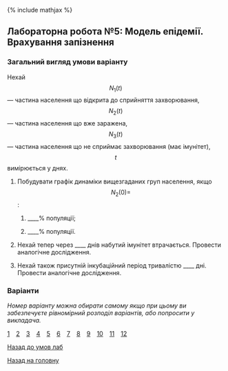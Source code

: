 {% include mathjax %}

## Лабораторна робота №5: Модель епідемії. Врахування запізнення

### Загальний вигляд умови варіанту

Нехай $$N_1(t)$$ &mdash; частина населення що відкрита до сприйняття захворювання, $$N_2(t)$$ &mdash; частина населення що вже заражена, $$N_3(t)$$ &mdash; частина населення що не сприймає захворювання (має імунітет), $$t$$ вимірюється у днях.

1. Побудувати графік динаміки вищезгаданих груп населення, якщо $$N_2(0) = $$:

	1. \_\_\_\_% популяції;

	2. \_\_\_\_% популяції.

2. Нехай тепер через \_\_\_\_ днів набутий імунітет втрачається. Провести аналогічне дослідження.

3. Нехай також присутній інкубаційний період тривалістю \_\_\_\_ дні. Провести аналогічне дослідження.

### Варіанти

_Номер варіанту можна обирати самому якщо при цьому ви забезпечуєте рівномірний розподіл варіантів, або попросити у викладача._

[1](1.md) &ensp; [2](2.md) &ensp; [3](3.md) &ensp; [4](4.md) &ensp; [5](5.md) &ensp; [6](6.md) &ensp; [7](7.md) &ensp; [8](8.md) &ensp; [9](9.md) &ensp; [10](10.md) &ensp; [11](11.md) &ensp; [12](12.md)

[Назад до умов лаб](../README.md)

[Назад на головну](../../../README.md)
